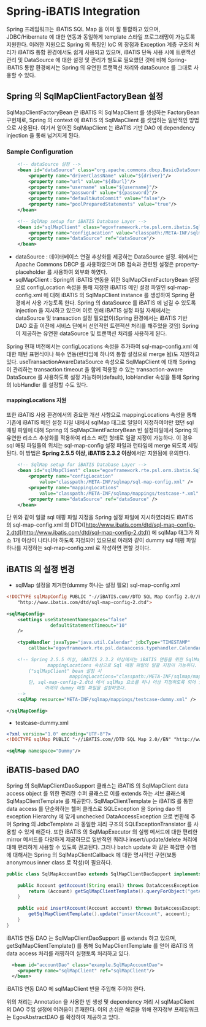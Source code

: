 # Spring-iBATIS Integration

 Spring 프레임워크는 iBATIS SQL Map 을 이미 잘 통합하고 있으며, JDBC/Hibernate 에 대한 연동과 동일하게 template 스타일 프로그래밍이 가능토록 지원한다. 이러한 지원으로 Spring 의 특징인 IoC 의 장점과 Exception 계층 구조의 처리가 iBATIS 통합 환경에서도 쉽게 사용되고 있으며, iBATIS 단독 사용 시에 트랜잭션 관리 및 DataSource 에 대한 설정 및 관리가 별도로 필요했던 것에 비해 Spring-iBATIS 통합 환경에서는 Spring 의 유연한 트랜잭션 처리와 dataSource 를 그대로 사용할 수 있다.

## Spring 의 SqlMapClientFactoryBean 설정

 SqlMapClientFactoryBean 은 iBATIS 의 SqlMapClient 를 생성하는 FactoryBean 구현체로, Spring 의 context 에 iBATIS 의 SqlMapClient 를 셋업하는 일반적인 방법으로 사용된다. 여기서 얻어진 SqlMapClient 는 iBATIS 기반 DAO 에 dependency injection 을 통해 넘겨지게 된다.

### Sample Configuration

```xml
	<!-- dataSource 설정 -->
	<bean id="dataSource" class="org.apache.commons.dbcp.BasicDataSource" destroy-method="close">
		<property name="driverClassName" value="${driver}"/>
		<property name="url" value="${dburl}"/>
		<property name="username" value="${username}"/>
		<property name="password" value="${password}"/>
		<property name="defaultAutoCommit" value="false"/>
		<property name="poolPreparedStatements" value="true"/>
	</bean>
 
	<!-- SqlMap setup for iBATIS Database Layer -->
	<bean id="sqlMapClient" class="egovframework.rte.psl.orm.ibatis.SqlMapClientFactoryBean">
		<property name="configLocation" value="classpath:/META-INF/sqlmap/sql-map-config.xml"/>
		<property name="dataSource" ref="dataSource"/>
	</bean>
```

- dataSource : 데이터베이스 연결 추상화를 제공하는 DataSource 설정. 위에서는 Apache Commons DBCP 를 사용하였으며 DB 접속과 관련된 설정은 property-placeholder 를 사용하여 외부화 하였다.
- sqlMapClient : Spring의 iBATIS 연동을 위한 SqlMapClientFactoryBean 설정으로 configLocation 속성을 통해 지정한 iBATIS 메인 설정 파일인 sql-map-config.xml 에 대해 iBATIS 의 SqlMapClient instance 를 생성하여 Spring 환경에서 사용 가능토록 한다. Spring 의 dataSource 를 iBATIS 에 넘길 수 있도록 injection 을 지시하고 있으며 이로 인해 iBATIS 설정 파일 자체에서는 dataSource 및 transaction 설정 필요없이(Spring 환경에서는 iBATIS 기반 DAO 호출 이전에 서비스 단에서 선언적인 트랜잭션 처리를 해주었을 것임) Spring 이 제공하는 유연한 dataSource 및 트랜잭션 처리를 사용하게 된다.

 Spring 현재 버전에서는 configLocations 속성을 추가하여 sql-map-config.xml 에 대한 패턴 표현식이나 복수 연동(런타임에 하나의 통합 설정으로 merge 됨)도 지원하고 있다. useTransactionAwareDataSource 속성으로 SqlMapClient 에 대해 Spring 이 관리하는 transaction timeout 을 함께 적용할 수 있는 transaction-aware DataSource 를 사용하도록 설정 가능하며(default), lobHandler 속성을 통해 Spring 의 lobHandler 를 설정할 수도 있다.

#### mappingLocations 지원

 또한 iBATIS 사용 환경에서의 중요한 개선 사항으로 mappingLocations 속성을 통해 기존에 iBATIS 메인 설정 파일 내에서 sqlMap 태그로 일일이 지정하여야만 했던 sql 매핑 파일에 대해 Spring 의 SqlMapClientFactoryBean 빈 설정파일에서 Spring 의 유연한 리소스 추상화를 적용하여 리소스 패턴 형태로 일괄 지정이 가능하다. 이 경우 sql 매핑 파일들의 위치는 sql-map-config 설정 파일과 런타임에 merge 되도록 세팅된다. 이 방법은 **Spring 2.5.5 이상, iBATIS 2.3.2 이상**에서만 지원됨에 유의한다.

```xml
	<!-- SqlMap setup for iBATIS Database Layer -->
	<bean id="sqlMapClient" class="egovframework.rte.psl.orm.ibatis.SqlMapClientFactoryBean">
		<property name="configLocation"
			value="classpath:/META-INF/sqlmap/sql-map-config.xml" />
		<property name="mappingLocations"
			value="classpath:/META-INF/sqlmap/mappings/testcase-*.xml" />
		<property name="dataSource" ref="dataSource" />
	</bean>
```

 단 위와 같이 일괄 sql 매핑 파일 지정을 Spring 설정 파일에 지시하였더라도 iBATIS 의 sql-map-config.xml 의 DTD([http://www.ibatis.com/dtd/sql-map-config-2.dtd](http://www.ibatis.com/dtd/sql-map-config-2.dtd)) 에 sqlMap 태그가 최소 1개 이상이 나타나야 하도록 지정되어 있으므로 아래와 같이 dummy sql 매핑 파일 하나를 지정하는 sql-map-config.xml 로 작성하면 편할 것이다.

## iBATIS 의 설정 변경

- sqlMap 설정을 제거한(dummy 하나는 설정 필요) sql-map-config.xml

```xml
<!DOCTYPE sqlMapConfig PUBLIC "-//iBATIS.com//DTD SQL Map Config 2.0//EN"
    "http://www.ibatis.com/dtd/sql-map-config-2.dtd">
 
<sqlMapConfig>
	<settings useStatementNamespaces="false" 
				defaultStatementTimeout="10"
	/>
 
	<typeHandler javaType="java.util.Calendar" jdbcType="TIMESTAMP"
		callback="egovframework.rte.psl.dataaccess.typehandler.CalendarTypeHandler" />
 
	<!-- Spring 2.5.5 이상, iBATIS 2.3.2 이상에서는 iBATIS 연동을 위한 SqlMapClientFactoryBean 정의 시 
               mappingLocations 속성으로 Sql 매핑 파일의 일괄 지정이 가능하다. 
	    ("sqlMapClient" bean 설정 시  
                       mappingLocations="classpath:/META-INF/sqlmap/mappings/testcase-*.xml" 로 지정하였음)
	    단, sql-map-config-2.dtd 에서 sqlMap 요소를 하나 이상 지정하도록 되어 있으므로 
              아래의 dummy 매핑 파일을 설정하였다.
	-->
	<sqlMap resource="META-INF/sqlmap/mappings/testcase-dummy.xml" />
 
</sqlMapConfig>
```

- testcase-dummy.xml

```xml
<?xml version="1.0" encoding="UTF-8"?>
<!DOCTYPE sqlMap PUBLIC "-//iBATIS.com//DTD SQL Map 2.0//EN" "http://www.ibatis.com/dtd/sql-map-2.dtd">
 
<sqlMap namespace="Dummy"/>
```

## iBATIS-based DAO

 Spring 의 SqlMapClientDaoSupport 클래스는 iBATIS 의 SqlMapClient data access object 를 위한 편리한 수퍼 클래스로 이를 extends 하는 서브 클래스에 SqlMapClientTemplate 를 제공한다. SqlMapClientTemplate 는 iBATIS 를 통한 data access 를 단순화하는 헬퍼 클래스로 SQLException 을 Spring dao 의 exception Hierarchy 에 맞게 unchecked DataAccessException 으로 변환해 주며 Spring 의 JdbcTemplate 과 동일한 처리 구조의 SQLExceptionTranslator 를 사용할 수 있게 해준다. 또한 iBATIS 의 SqlMapExecutor 의 실행 메서드에 대한 편리한 mirror 메서드를 다양하게 제공하므로 일반적인 쿼리나 insert/update/delete 처리에 대해 편리하게 사용할 수 있도록 권고된다. 그러나 batch update 와 같은 복잡한 수행에 대해서는 Spring 의 SqlMapClientCallback 에 대한 명시적인 구현(보통 anonymous inner class 로 작성)이 필요하다.

```java
public class SqlMapAccountDao extends SqlMapClientDaoSupport implements AccountDao {
 
    public Account getAccount(String email) throws DataAccessException {
        return (Account) getSqlMapClientTemplate().queryForObject("getAccountByEmail", email);
    }
 
    public void insertAccount(Account account) throws DataAccessException {
        getSqlMapClientTemplate().update("insertAccount", account);
    }
}
```

 iBATIS 연동 DAO 는 SqlMapClientDaoSupport 를 extends 하고 있으며, getSqlMapClientTemplate() 를 통해 SqlMapClientTemplate 를 얻어 iBATIS 의 data access 처리를 래핑하여 실행토록 처리하고 있다.

```xml
  <bean id="accountDao" class="example.SqlMapAccountDao">
    <property name="sqlMapClient" ref="sqlMapClient"/>
  </bean>
```

 iBATIS 연동 DAO 에 sqlMapClient 빈을 주입해 주어야 한다.

 위의 처리는 Annotation 을 사용한 빈 생성 및 dependency 처리 시 sqlMapClient 의 DAO 주입 설정에 어려움이 존재한다. 이의 손쉬운 해결을 위해 전자정부 프레임워크는 EgovAbstractDAO 를 확장하여 제공하고 있다.
